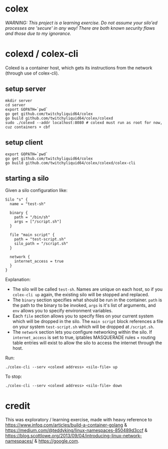 # colex

*WARNING: This project is a learning exercise. Do not assume your silo'ed processes are 'secure' in any way! There are both known security flaws and those due to my ignorance.*

# colexd / colex-cli

Colexd is a container host, which gets its instructions from the network (through use of colex-cli).

## setup server

```shell
mkdir server
cd server
export GOPATH=`pwd`
go get github.com/twitchyliquid64/colex
go build github.com/twitchyliquid64/colex/colexd
sudo ./colexd --addr localhost:8080 # colexd must run as root for now, cuz containers + cbf
```

## setup client

```shell
export GOPATH=`pwd`
go get github.com/twitchyliquid64/colex
go build github.com/twitchyliquid64/colex/colexd/colex-cli
```

## starting a silo

Given a silo configuration like:

```hcl
Silo "s" {
  name = "test-sh"

  binary {
    path = "/bin/sh"
    args = ["/script.sh"]
  }

  file "main script" {
    path = "test-script.sh"
    silo_path = "/script.sh"
  }

  network {
    internet_access = true
  }
}
```

Explanation:

 * The silo will be called `test-sh`. Names are unique on each host, so if you `colex-cli up` again, the existing silo will be stopped and replaced.
 * The `binary` section specifies what should be run in the container. `path` is the path to the binary to be invoked, `args` is it's list of arguments, and `env` allows you to specify environment variables.
 * Each `file` section allows you to specify files on your current system which will be dropped in the silo. The `main script` block references a file on your system `test-script.sh` which will be dropped at `/script.sh`.
 * The `network` section lets you configure networking within the silo. If `internet_access` is set to true, iptables MASQUERADE rules + routing table entries will exist to allow the silo to access the internet through the host.

Run:

```shell
./colex-cli --serv <colexd address> <silo-file> up
```

To stop:

```shell
./colex-cli --serv <colexd address> <silo-file> down
```

# credit

This was exploratory / learning exercise, made with heavy reference to https://www.infoq.com/articles/build-a-container-golang &
https://medium.com/@teddyking/linux-namespaces-850489d3ccf & https://blog.scottlowe.org/2013/09/04/introducing-linux-network-namespaces/ & https://google.com.
